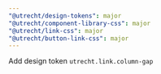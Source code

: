 ```yaml
---
"@utrecht/design-tokens": major
"@utrecht/component-library-css": major
"@utrecht/link-css": major
"@utrecht/button-link-css": major
---
```


Add design token `utrecht.link.column-gap`
